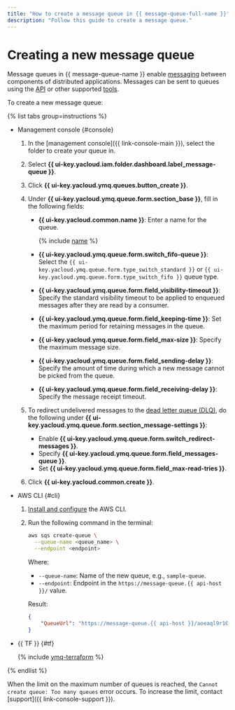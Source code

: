 ```yaml
---
title: "How to create a message queue in {{ message-queue-full-name }}"
description: "Follow this guide to create a message queue."
---
```


# Creating a new message queue

Message queues in {{ message-queue-name }} enable [messaging](../concepts/message.md) between components of distributed applications. Messages can be sent to queues using the [API](../api-ref/index.md) or other supported [tools](../instruments/index.md).

To create a new message queue:

{% list tabs group=instructions %}

- Management console {#console}

   1. In the [management console]({{ link-console-main }}), select the folder to create your queue in.
   1. Select **{{ ui-key.yacloud.iam.folder.dashboard.label_message-queue }}**.
   1. Click **{{ ui-key.yacloud.ymq.queues.button_create }}**.
   1. Under **{{ ui-key.yacloud.ymq.queue.form.section_base }}**, fill in the following fields:
      * **{{ ui-key.yacloud.common.name }}**: Enter a name for the queue.

         {% include [name](../../_includes/message-queue/ymq-name.md) %}

      * **{{ ui-key.yacloud.ymq.queue.form.switch_fifo-queue }}**: Select the `{{ ui-key.yacloud.ymq.queue.form.type_switch_standard }}` or `{{ ui-key.yacloud.ymq.queue.form.type_switch_fifo }}` queue type.
      * **{{ ui-key.yacloud.ymq.queue.form.field_visibility-timeout }}**: Specify the standard visibility timeout to be applied to enqueued messages after they are read by a consumer.
      * **{{ ui-key.yacloud.ymq.queue.form.field_keeping-time }}**: Set the maximum period for retaining messages in the queue.
      * **{{ ui-key.yacloud.ymq.queue.form.field_max-size }}**: Specify the maximum message size.
      * **{{ ui-key.yacloud.ymq.queue.form.field_sending-delay }}**: Specify the amount of time during which a new message cannot be picked from the queue.
      * **{{ ui-key.yacloud.ymq.queue.form.field_receiving-delay }}**: Specify the message receipt timeout.
   1. To redirect undelivered messages to the [dead letter queue (DLQ)](../concepts/dlq.md), do the following under **{{ ui-key.yacloud.ymq.queue.form.section_message-settings }}**:

      * Enable **{{ ui-key.yacloud.ymq.queue.form.switch_redirect-messages }}**.
      * Specify **{{ ui-key.yacloud.ymq.queue.form.field_messages-queue }}**.
      * Set **{{ ui-key.yacloud.ymq.queue.form.field_max-read-tries }}**.

   1. Click **{{ ui-key.yacloud.common.create }}**.

- AWS CLI {#cli}

   1. [Install and configure](configuring-aws-cli.md) the AWS CLI.

   1. Run the following command in the terminal:

      ```bash
      aws sqs create-queue \
        --queue-name <queue_name> \
        --endpoint <endpoint>
      ```

      Where:

      * `--queue-name`: Name of the new queue, e.g., `sample-queue`.
      * `--endpoint`: Endpoint in the `https://message-queue.{{ api-host }}/` value.

      Result:

      ```json
      {
          "QueueUrl": "https://message-queue.{{ api-host }}/aoeaql9r10cd********/000000000000002n034r/sample-queue"
      }
      ```

- {{ TF }} {#tf}

   {% include [ymq-terraform](../_includes_service/mq-terraform.md) %}

{% endlist %}


When the limit on the maximum number of queues is reached, the `Cannot create queue: Too many queues` error occurs. To increase the limit, contact [support]({{ link-console-support }}).
